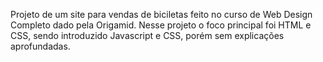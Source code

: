 Projeto de um site para vendas de biciletas feito no curso de Web Design Completo dado pela Origamid. Nesse projeto o foco principal foi HTML e CSS, sendo introduzido Javascript e CSS, porém sem explicações aprofundadas.